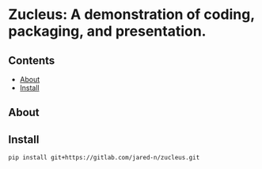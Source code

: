 # Zucleus: A demonstration of coding, packaging, and presentation.

## Contents

  - [About](#about)
  - [Install](#install)

## About

## Install

`pip install git+https://gitlab.com/jared-n/zucleus.git`
